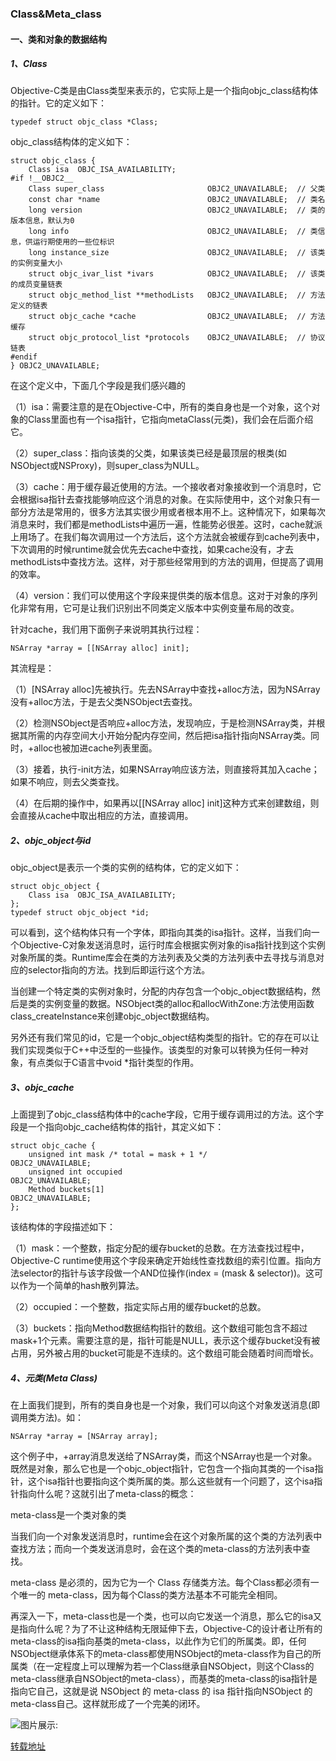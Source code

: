 ### Class&Meta_class

#### 一、类和对象的数据结构

##### 1、Class

Objective-C类是由Class类型来表示的，它实际上是一个指向objc_class结构体的指针。它的定义如下：
```
typedef struct objc_class *Class;
```
objc_class结构体的定义如下：

```
struct objc_class {
    Class isa  OBJC_ISA_AVAILABILITY;
#if !__OBJC2__
    Class super_class                       OBJC2_UNAVAILABLE;  // 父类
    const char *name                        OBJC2_UNAVAILABLE;  // 类名
    long version                            OBJC2_UNAVAILABLE;  // 类的版本信息，默认为0
    long info                               OBJC2_UNAVAILABLE;  // 类信息，供运行期使用的一些位标识
    long instance_size                      OBJC2_UNAVAILABLE;  // 该类的实例变量大小
    struct objc_ivar_list *ivars            OBJC2_UNAVAILABLE;  // 该类的成员变量链表
    struct objc_method_list **methodLists   OBJC2_UNAVAILABLE;  // 方法定义的链表
    struct objc_cache *cache                OBJC2_UNAVAILABLE;  // 方法缓存
    struct objc_protocol_list *protocols    OBJC2_UNAVAILABLE;  // 协议链表
#endif
} OBJC2_UNAVAILABLE;
```

在这个定义中，下面几个字段是我们感兴趣的

（1）isa：需要注意的是在Objective-C中，所有的类自身也是一个对象，这个对象的Class里面也有一个isa指针，它指向metaClass(元类)，我们会在后面介绍它。

（2）super_class：指向该类的父类，如果该类已经是最顶层的根类(如NSObject或NSProxy)，则super_class为NULL。

（3）cache：用于缓存最近使用的方法。一个接收者对象接收到一个消息时，它会根据isa指针去查找能够响应这个消息的对象。在实际使用中，这个对象只有一部分方法是常用的，很多方法其实很少用或者根本用不上。这种情况下，如果每次消息来时，我们都是methodLists中遍历一遍，性能势必很差。这时，cache就派上用场了。在我们每次调用过一个方法后，这个方法就会被缓存到cache列表中，下次调用的时候runtime就会优先去cache中查找，如果cache没有，才去methodLists中查找方法。这样，对于那些经常用到的方法的调用，但提高了调用的效率。

（4）version：我们可以使用这个字段来提供类的版本信息。这对于对象的序列化非常有用，它可是让我们识别出不同类定义版本中实例变量布局的改变。

针对cache，我们用下面例子来说明其执行过程：

```
NSArray *array = [[NSArray alloc] init];

```
其流程是：

（1）[NSArray alloc]先被执行。先去NSArray中查找+alloc方法，因为NSArray没有+alloc方法，于是去父类NSObject去查找。

（2）检测NSObject是否响应+alloc方法，发现响应，于是检测NSArray类，并根据其所需的内存空间大小开始分配内存空间，然后把isa指针指向NSArray类。同时，+alloc也被加进cache列表里面。

（3）接着，执行-init方法，如果NSArray响应该方法，则直接将其加入cache；如果不响应，则去父类查找。

（4）在后期的操作中，如果再以[[NSArray alloc] init]这种方式来创建数组，则会直接从cache中取出相应的方法，直接调用。

##### 2、objc_object与id

objc_object是表示一个类的实例的结构体，它的定义如下：
```
struct objc_object {
    Class isa  OBJC_ISA_AVAILABILITY;
};
typedef struct objc_object *id;
```
可以看到，这个结构体只有一个字体，即指向其类的isa指针。这样，当我们向一个Objective-C对象发送消息时，运行时库会根据实例对象的isa指针找到这个实例对象所属的类。Runtime库会在类的方法列表及父类的方法列表中去寻找与消息对应的selector指向的方法。找到后即运行这个方法。

当创建一个特定类的实例对象时，分配的内存包含一个objc_object数据结构，然后是类的实例变量的数据。NSObject类的alloc和allocWithZone:方法使用函数class_createInstance来创建objc_object数据结构。

另外还有我们常见的id，它是一个objc_object结构类型的指针。它的存在可以让我们实现类似于C++中泛型的一些操作。该类型的对象可以转换为任何一种对象，有点类似于C语言中void *指针类型的作用。

##### 3、objc_cache

上面提到了objc_class结构体中的cache字段，它用于缓存调用过的方法。这个字段是一个指向objc_cache结构体的指针，其定义如下：
```
struct objc_cache {
    unsigned int mask /* total = mask + 1 */                 OBJC2_UNAVAILABLE;
    unsigned int occupied                                    OBJC2_UNAVAILABLE;
    Method buckets[1]                                        OBJC2_UNAVAILABLE;
};
```
该结构体的字段描述如下：

（1）mask：一个整数，指定分配的缓存bucket的总数。在方法查找过程中，Objective-C runtime使用这个字段来确定开始线性查找数组的索引位置。指向方法selector的指针与该字段做一个AND位操作(index = (mask & selector))。这可以作为一个简单的hash散列算法。

（2）occupied：一个整数，指定实际占用的缓存bucket的总数。

（3）buckets：指向Method数据结构指针的数组。这个数组可能包含不超过mask+1个元素。需要注意的是，指针可能是NULL，表示这个缓存bucket没有被占用，另外被占用的bucket可能是不连续的。这个数组可能会随着时间而增长。


##### 4、元类(Meta Class)

在上面我们提到，所有的类自身也是一个对象，我们可以向这个对象发送消息(即调用类方法)。如：

```
NSArray *array = [NSArray array];
```
这个例子中，+array消息发送给了NSArray类，而这个NSArray也是一个对象。既然是对象，那么它也是一个objc_object指针，它包含一个指向其类的一个isa指针，这个isa指针也要指向这个类所属的类。那么这些就有一个问题了，这个isa指针指向什么呢？这就引出了meta-class的概念：

meta-class是一个类对象的类

当我们向一个对象发送消息时，runtime会在这个对象所属的这个类的方法列表中查找方法；而向一个类发送消息时，会在这个类的meta-class的方法列表中查找。

meta-class 是必须的，因为它为一个 Class 存储类方法。每个Class都必须有一个唯一的 meta-class，因为每个Class的类方法基本不可能完全相同。

再深入一下，meta-class也是一个类，也可以向它发送一个消息，那么它的isa又是指向什么呢？为了不让这种结构无限延伸下去，Objective-C的设计者让所有的meta-class的isa指向基类的meta-class，以此作为它们的所属类。即，任何NSObject继承体系下的meta-class都使用NSObject的meta-class作为自己的所属类（在一定程度上可以理解为若一个Class继承自NSObject，则这个Class的meta-class继承自NSObject的meta-class），而基类的meta-class的isa指针是指向它自己，这就是说 NSObject 的 meta-class 的 isa 指针指向NSObject 的 meta-class自己。这样就形成了一个完美的闭环。

![图片展示:](https://imlifengfeng.github.io/images/2016/12/128529-b2aeea6630b9514a.jpg)

[转载地址](https://imlifengfeng.github.io/article/390/)
